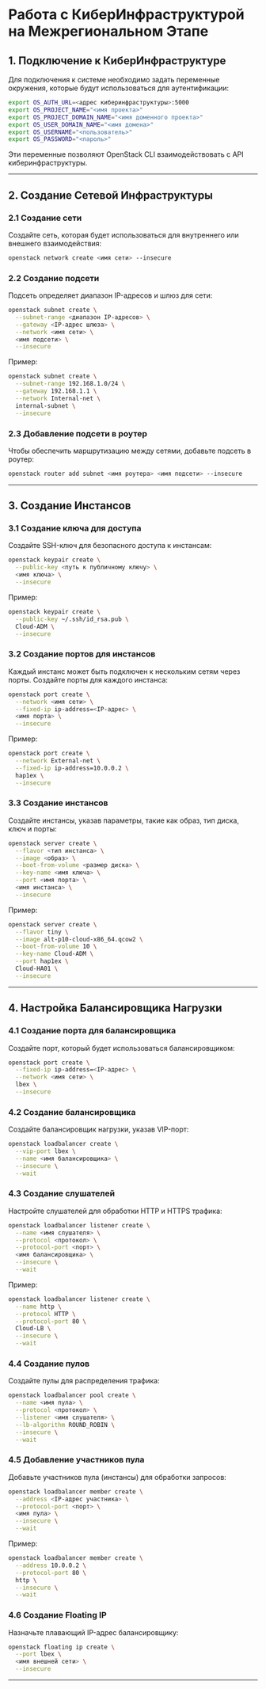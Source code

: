 

# Работа с КиберИнфраструктурой на Межрегиональном Этапе

## 1. Подключение к КиберИнфраструктуре

Для подключения к системе необходимо задать переменные окружения, которые будут использоваться для аутентификации:

```bash
export OS_AUTH_URL=<адрес киберинфраструктуры>:5000
export OS_PROJECT_NAME="<имя проекта>"
export OS_PROJECT_DOMAIN_NAME="<имя доменного проекта>"
export OS_USER_DOMAIN_NAME="<имя домена>"
export OS_USERNAME="<пользователь>"
export OS_PASSWORD="<пароль>"
```

Эти переменные позволяют OpenStack CLI взаимодействовать с API киберинфраструктуры.

---

## 2. Создание Сетевой Инфраструктуры

### 2.1 Создание сети
Создайте сеть, которая будет использоваться для внутреннего или внешнего взаимодействия:

```bash
openstack network create <имя сети> --insecure
```

### 2.2 Создание подсети
Подсеть определяет диапазон IP-адресов и шлюз для сети:

```bash
openstack subnet create \
  --subnet-range <диапазон IP-адресов> \
  --gateway <IP-адрес шлюза> \
  --network <имя сети> \
  <имя подсети> \
  --insecure
```

Пример:
```bash
openstack subnet create \
  --subnet-range 192.168.1.0/24 \
  --gateway 192.168.1.1 \
  --network Internal-net \
  internal-subnet \
  --insecure
```

### 2.3 Добавление подсети в роутер
Чтобы обеспечить маршрутизацию между сетями, добавьте подсеть в роутер:

```bash
openstack router add subnet <имя роутера> <имя подсети> --insecure
```

---

## 3. Создание Инстансов

### 3.1 Создание ключа для доступа
Создайте SSH-ключ для безопасного доступа к инстансам:

```bash
openstack keypair create \
  --public-key <путь к публичному ключу> \
  <имя ключа> \
  --insecure
```

Пример:
```bash
openstack keypair create \
  --public-key ~/.ssh/id_rsa.pub \
  Cloud-ADM \
  --insecure
```

### 3.2 Создание портов для инстансов
Каждый инстанс может быть подключен к нескольким сетям через порты. Создайте порты для каждого инстанса:

```bash
openstack port create \
  --network <имя сети> \
  --fixed-ip ip-address=<IP-адрес> \
  <имя порта> \
  --insecure
```

Пример:
```bash
openstack port create \
  --network External-net \
  --fixed-ip ip-address=10.0.0.2 \
  hap1ex \
  --insecure
```

### 3.3 Создание инстансов
Создайте инстансы, указав параметры, такие как образ, тип диска, ключ и порты:

```bash
openstack server create \
  --flavor <тип инстанса> \
  --image <образ> \
  --boot-from-volume <размер диска> \
  --key-name <имя ключа> \
  --port <имя порта> \
  <имя инстанса> \
  --insecure
```

Пример:
```bash
openstack server create \
  --flavor tiny \
  --image alt-p10-cloud-x86_64.qcow2 \
  --boot-from-volume 10 \
  --key-name Cloud-ADM \
  --port hap1ex \
  Cloud-HA01 \
  --insecure
```

---

## 4. Настройка Балансировщика Нагрузки

### 4.1 Создание порта для балансировщика
Создайте порт, который будет использоваться балансировщиком:

```bash
openstack port create \
  --fixed-ip ip-address=<IP-адрес> \
  --network <имя сети> \
  lbex \
  --insecure
```

### 4.2 Создание балансировщика
Создайте балансировщик нагрузки, указав VIP-порт:

```bash
openstack loadbalancer create \
  --vip-port lbex \
  --name <имя балансировщика> \
  --insecure \
  --wait
```

### 4.3 Создание слушателей
Настройте слушателей для обработки HTTP и HTTPS трафика:

```bash
openstack loadbalancer listener create \
  --name <имя слушателя> \
  --protocol <протокол> \
  --protocol-port <порт> \
  <имя балансировщика> \
  --insecure \
  --wait
```

Пример:
```bash
openstack loadbalancer listener create \
  --name http \
  --protocol HTTP \
  --protocol-port 80 \
  Cloud-LB \
  --insecure \
  --wait
```

### 4.4 Создание пулов
Создайте пулы для распределения трафика:

```bash
openstack loadbalancer pool create \
  --name <имя пула> \
  --protocol <протокол> \
  --listener <имя слушателя> \
  --lb-algorithm ROUND_ROBIN \
  --insecure \
  --wait
```

### 4.5 Добавление участников пула
Добавьте участников пула (инстансы) для обработки запросов:

```bash
openstack loadbalancer member create \
  --address <IP-адрес участника> \
  --protocol-port <порт> \
  <имя пула> \
  --insecure \
  --wait
```

Пример:
```bash
openstack loadbalancer member create \
  --address 10.0.0.2 \
  --protocol-port 80 \
  http \
  --insecure \
  --wait
```

### 4.6 Создание Floating IP
Назначьте плавающий IP-адрес балансировщику:

```bash
openstack floating ip create \
  --port lbex \
  <имя внешней сети> \
  --insecure
```

---

